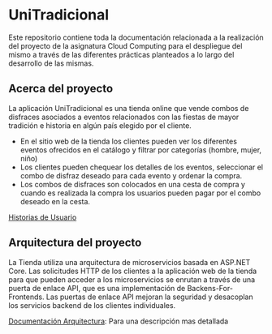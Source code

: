 # UniTradicional  

Este repositorio contiene toda la documentación relacionada a la realización del proyecto de la asignatura Cloud Computing para el despliegue del mismo a través de las diferentes prácticas planteados a lo largo del desarrollo de las mismas. 

## Acerca del proyecto

La aplicación UniTradicional es una tienda online que vende combos de disfraces asociados a eventos relacionados con las fiestas de mayor tradición e historia en algún país elegido por el cliente.

- En el sitio web de la tienda los clientes pueden ver los diferentes eventos ofrecidos en el catálogo y filtrar por categorías (hombre, mujer, niño)
- Los clientes pueden chequear los detalles de los eventos, seleccionar el combo de disfraz deseado para cada evento y ordenar la compra.
- Los combos de disfraces son colocados en una cesta de compra y cuando es realizada la compra los usuarios pueden pagar por el combo deseado en la cesta.

[Historias de Usuario](https://github.com/ccvaillant1992/CC-20-21-Proyecto/blob/master/docs/HistoriasUsuario.md)

## Arquitectura del proyecto

La Tienda utiliza una arquitectura de microservicios basada en ASP.NET Core. Las solicitudes HTTP de los clientes a la aplicación web de la tienda para que pueden acceder a los microservicios se enrutan a través de una puerta de enlace API, que es una implementación de Backens-For-Frontends. Las puertas de enlace API mejoran la seguridad y desacoplan los servicios backend de los clientes individuales.

[Documentación Arquitectura](): Para una descripción mas detallada


